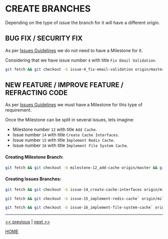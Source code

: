 # CREATE BRANCHES

Depending on the type of issue the branch for it will have a different origin.


## BUG FIX / SECURITY FIX

As per [Issues Guidelines](docs/how-to/create_an_issue.md) we do not need to have a Milestone for it.

Considering that we have issue number `4` with title `Fix Email Validation`.

```bash
git fetch && git checkout -b issue-4_fix-email-validation origin/master
```


## NEW FEATURE / IMPROVE FEATURE / REFRACTING CODE

As per [Issues Guidelines](docs/how-to/create_an_issue.md) we must have a Milestone for this type of requirement.

Once the Milestone can be split in several issues, lets imagine:

* Milestone number `12` with title `Add Cache`.
* Issue number `14` with title `Create Cache Interfaces`.
* Issue number `15` with title `Implement Redis Cache`.
* Issue number `16` with title `Implement File System Cache`.


#### Creating Milestone Branch:

```bash
git fetch && git checkout -b milestone-12_add-cache origin/master && git push origin milestone-12_add-cache
```

#### Creating Issues Branches:

```bash
git fetch && git checkout -b issue-14_create-cache-interfaces origin/milestone-12_add-cache
```

```bash
git fetch && git checkout -b issue-15_implement-redis-cache` origin/milestone-12_add-cache
```

```bash
git fetch && git checkout -b issue-16_implement-file-system-cache` origin/milestone-12_add-cache
```


---

[<< previous](create_an_issue.md) | [next >>](create_a_merge_request.md)

[HOME](./../../README.md)
